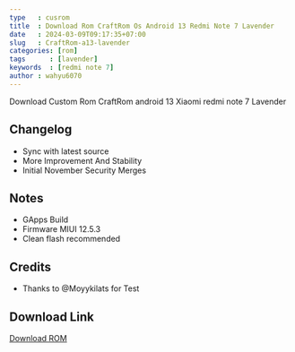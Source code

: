 ```yaml
---
type   : cusrom
title  : Download Rom CraftRom Os Android 13 Redmi Note 7 Lavender
date   : 2024-03-09T09:17:35+07:00
slug   : CraftRom-a13-lavender
categories: [rom]
tags      : [lavender]
keywords  : [redmi note 7]
author : wahyu6070
---
```


Download Custom Rom CraftRom android 13 Xiaomi redmi note 7 Lavender

## Changelog
- Sync with latest source
- More Improvement And Stability
- Initial November Security Merges

## Notes
- GApps Build
- Firmware MIUI 12.5.3
- Clean flash recommended

## Credits
- Thanks to @Moyykilats for Test

## Download Link
[Download ROM](https://sourceforge.net/projects/premiumprjktrom/files/Lavender/CraftRomOS_lavender-13.0-20231211-1959-COMMUNITY.zip/download)




